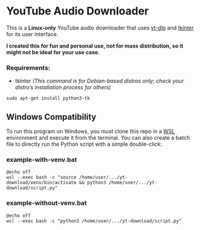 # YouTube Audio Downloader

This is a **Linux-only** YouTube audio downloader that uses [yt-dlp](https://github.com/yt-dlp/yt-dlp) and [tkinter](https://docs.python.org/3/library/tkinter.html) for its user interface.

**I created this for fun and personal use, not for mass distribution, so it might not be ideal for your use case.**

### Requirements:

- tkinter *(This command is for Debian-based distros only; check your distro’s installation process for others)*
```shell
sudo apt-get install python3-tk
```

## Windows Compatibility

To run this program on Windows, you must clone this repo in a [WSL](https://learn.microsoft.com/en-us/windows/wsl/install) environment and execute it from the terminal. You can also create a batch file to directly run the Python script with a simple double-click:

### example-with-venv.bat
```batch
@echo off
wsl --exec bash -c "source /home/user/.../yt-download/venv/bin/activate && python3 /home/user/.../yt-download/script.py"
```

### example-without-venv.bat
```batch
@echo off
wsl --exec bash -c "python3 /home/user/.../yt-download/script.py"
```
